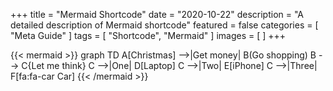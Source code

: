 +++
title = "Mermaid Shortcode"
date = "2020-10-22"
description = "A detailed description of Mermaid shortcode"
featured = false
categories = [
  "Meta Guide"
]
tags = [
  "Shortcode",
  "Mermaid"
]
images = [
]
+++

{{< mermaid >}}
    graph TD
        A[Christmas] -->|Get money| B(Go shopping)
        B --> C{Let me think}
        C -->|One| D[Laptop]
        C -->|Two| E[iPhone]
        C -->|Three| F[fa:fa-car Car]
{{< /mermaid >}}